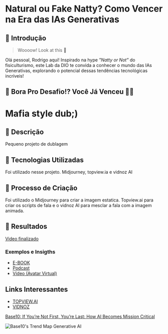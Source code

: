 # Natural ou Fake Natty? Como Vencer na Era das IAs Generativas

## 🚀 Introdução

> Woooow! Look at this 👀

Olá pessoal, Rodrigo aqui! Inspirado na hype _"Natty or Not"_ do fisiculturismo, este Lab da DIO te convida a conhecer o mundo das IAs Generativas, explorando o potencial dessas tendências tecnológicas incríveis!

## 🎯 Bora Pro Desafio!? Você Já Venceu 💪🤓

# Mafia style dub;)

## 📒 Descrição
Pequeno projeto de dublagem

## 🤖 Tecnologias Utilizadas
Foi utilizado nesse projeto.
Midjourney, topview.ia e vidnoz AI

## 🧐 Processo de Criação
Foi utilizado o Midjourney para criar a imagem estatica. 
Topview.ai para criar os scripts de fala e o vidnoz AI para mesclar a fala com a imagem animada.

## 🚀 Resultados

[Video finalizado](https://github.com/user-attachments/assets/e0007ab0-5415-4390-93b8-4f050b98b6eb)



### Exemplos e Insigths

- [E-BOOK](/exemplos/E-BOOK.md)
- [Podcast](/exemplos/PODCAST.md)
- [Vídeo (Avatar Virtual)](/exemplos/VIDEO.md)

## Links Interessantes

- [TOPVIEW.AI](https://www.topview.ai/)
- [VIDNOZ](https://aiapp-pt.vidnoz.com/)

[Base10: If You’re Not First, You’re Last: How AI Becomes Mission Critical](https://base10.vc/post/generative-ai-mission-critical/)

![Base10's Trend Map Generative AI](https://github.com/digitalinnovationone/lab-natty-or-not/assets/730492/f4df26e8-f8f7-4419-8252-c69d73ea930c)
